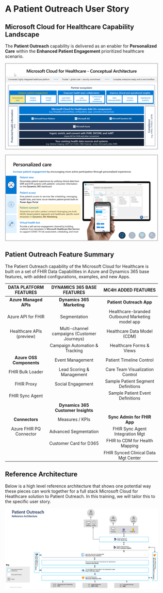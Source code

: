 # A Patient Outreach User Story
## Microsoft Cloud for Healthcare Capability Landscape
The **Patient Outreach** capability is delivered as an enabler for **Personalized Care** within the **Enhanced Patient Engagement** prioritized healthcare scenario.

![Microsoft Cloud for Healthcare Conceptual Architecture](./MC4H_Ecosystem_PersonalizedCare.png)

![Personalized Care Capabilities including Patient Outreach](./PersonalizedCare_Capabilities.png)

## Patient Outreach Feature Summary
The Patient Outreach capability of the Microsoft Cloud for Healthcare is built on a set of FHIR Data Capabilities in Azure and Dynamics 365 base features, with added configurations, examples, and new Apps. 

| DATA PLATFORM FEATURES | DYNAMICS 365 BASE FEATURES | MC4H ADDED FEATURES |
| :----: | :----: | :---: |
| **Azure Managed APIs** | **Dynamics 365 Marketing** | **Patient Outreach App** |
| Azure API for FHIR | Segmentation | Healthcare-branded Outbound Marketing model app |
| Healthcare APIs (preview) | Multi-channel campaigns (Customer Journeys) | Healthcare Data Model (CDM) |
| | Campaign Automation & Tracking | Healthcare Forms & Views |
| **Azure OSS Components** | Event Management | Patient Timeline Control |
| FHIR Bulk Loader | Lead Scoring & Management | Care Team Visualization Control |
| FHIR Proxy | Social Engagement| Sample Patient Segment Definitions |
| FHIR Sync Agent | | Sample Patient Event Definitions |
| | **Dynamics 365 Customer Insights** | |
| **Connectors** | Measures / KPIs | **Sync Admin for FHIR App**|
| Azure FHIR PQ Connector | Advanced Segmentation | FHIR Sync Agent Integration Mgt|
| | Customer Card for D365 | FHIR to CDM for Health Mapping |
| | | FHIR Synced Clinical Data Mgt Center |

## Reference Architecture
Below is a high level reference architecture that shows one potential way these pieces can work together for a full stack Microsoft Cloud for Heatlhcare solution to Patient Outreach. In this training, we will tailor this to the specific user story. 

![Patient Outreach Reference Architecture](./PatientOutreach_RefArchitecture.png)

